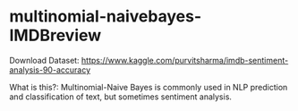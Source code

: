 # multinomial-naivebayes-IMDBreview
 
Download Dataset: https://www.kaggle.com/purvitsharma/imdb-sentiment-analysis-90-accuracy

What is this?: Multinomial-Naive Bayes is commonly used in NLP prediction and classification of text, but sometimes sentiment analysis.